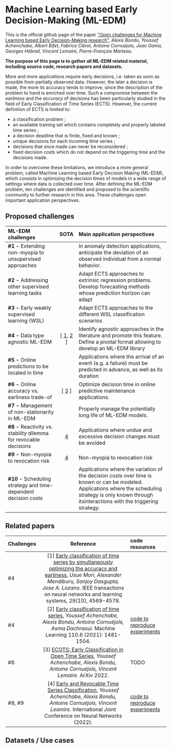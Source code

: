 # Machine Learning based Early Decision-Making (ML-EDM)

This is the official github page of the paper ["Open challenges for Machine Learning based Early Decision-Making research"](https://arxiv.org/pdf/2204.13111.pdf), *Alexis Bondu, Youssef Achenchabe, Albert Bifet, Fabrice Clérot, Antoine Cornuéjols, Joao Gama, Georges Hébrail, Vincent Lemaire, Pierre-François Marteau*.

**The purpose of this page is to gather all ML-EDM related material, including source code, research papers and datasets.**


More and more applications require early decisions, i.e. taken as soon as possible from partially observed data. However, the later a decision is made, the more its accuracy tends to improve, since the description of the problem to hand is enriched over time. Such a compromise between the *earliness* and the *accuracy* of decisions has been particularly studied in the field of Early Classification of Time Series (ECTS). However, the current definition of ECTS is limited to:

* a classification problem ; 
* an available training set which contains completely and properly labeled time series ;
* a decision deadline that is finite, fixed and known ;
* unique decisions for each incoming time series ;
*  decisions that once made can never be reconsidered ;
*  fixed decision costs which do not depend on the triggering time and the decisions made.

In order to overcome these limitations, we introduce a more general problem, called Machine Learning based Early Decision Making (ML-EDM), which consists in optimizing the decision times of models in a wide range of settings where data is collected over time. After defining the ML-EDM problem, ten challenges are identified and proposed to the scientific community to further research in this area. These challenges open important application perspectives.


## Proposed challenges
| ML-EDM challenges | SOTA | Main application perspectives |
| :---         |     :---:      |          :---|
| **#1 -** Extending non-myopia to unsupervised approaches  |    | In anomaly detection applications, anticipate the deviation of an observed individual from a normal behavior.    |
| **#2 -** Addressing other supervised learning tasks     |       | Adapt ECTS approaches to extrinsic regression problems. Develop forecasting methods whose prediction horizon can adapt  |
| **#3 -** Early weakly supervised learning (WSL) |   | Adapt ECTS approaches to the different WSL classification scenarios | 
| **#4 -** Data type agnostic ML-EDM | \[ [1](https://bird.bcamath.org/bitstream/handle/20.500.11824/742/TNNLS-2017-P-7530.pdf?sequence=1), [2](https://link.springer.com/article/10.1007/s10994-021-05974-z) ] | Identify agnostic approaches in the literature and promote this feature. Define a pivotal format allowing to develop an ML-EDM library |
| **#5 -** Online predictions to be located in time |  | Applications where the arrival of an event (e.g. a failure) must be predicted in advance, as well as its duration |
| **#6 -** Online accuracy vs. earliness trade-of | \[ [3](https://arxiv.org/pdf/2204.00392.pdf) ] | Optimize decision time in online predictive maintenance applications. |
| **#7 -** Management of non-stationarity in ML-EDM | | Properly manage the potentially long life of ML-EDM models.|
| **#8 -** Reactivity vs. stability dilemma for revocable decisions | [4](https://arxiv.org/pdf/2109.10285.pdf) | Applications where undue and excessive decision changes must be avoided|
| **#9 -** Non-myopia to revocation risk | [4](https://arxiv.org/pdf/2109.10285.pdf) | Non-myopia to revocation risk |
| **#10 -** Scheduling strategy and time-dependent decision costs | | Applications where the variation of the decision costs over time is known or can be modeled. Applications where the scheduling strategy is only known through itsinteractions with the triggering strategy. |

## Related papers
| Challenges | Reference | code resources |
| :---         |     :---:      |          :---|
| #4 | \[1] [Early classification of time series by simultaneously optimizing the accuracy and earliness](https://bird.bcamath.org/bitstream/handle/20.500.11824/742/TNNLS-2017-P-7530.pdf?sequence=1), *Usue Mori, Alexander Mendiburu, Sanjoy Dasgupta, Jose A. Lozano.*  IEEE transactions on neural networks and learning systems, 29(10), 4569-4578. |  |
| #4 | \[2] [Early classification of time series](https://link.springer.com/article/10.1007/s10994-021-05974-z), *Youssef Achenchabe, Alexis Bondu, Antoine Cornuéjols, Asma Dachraoui.* Machine Learning 110.6 (2021): 1481-1504. | [code to reproduce experiments](https://github.com/YoussefAch/Economy) |
| #6 | \[3] [ECOTS: Early Classification in Open Time Series](https://arxiv.org/pdf/2204.00392.pdf), *Youssef Achenchabe, Alexis Bondu, Antoine Cornuéjols, Vincent Lemaire.* ArXiv 2022. | TODO |
| #8, #9 | \[4] [Early and Revocable Time Series Classification](https://arxiv.org/pdf/2109.10285.pdf), *Youssef Achenchabe, Alexis Bondu, Antoine Cornuéjols, Vincent Leamire.* International Joint Conference on Neural Networks (2022). | [code to reproduce experiments](https://github.com/YoussefAch/rev-economy) |



## Datasets / Use cases


## 
